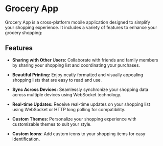 # Grocery App

Grocery App is a cross-platform mobile application designed to simplify your shopping experience. It includes a variety of features to enhance your grocery shopping:

## Features

- **Sharing with Other Users:** Collaborate with friends and family members by sharing your shopping list and coordinating your purchases.

- **Beautiful Printing:** Enjoy neatly formatted and visually appealing shopping lists that are easy to read and use.

- **Sync Across Devices:** Seamlessly synchronize your shopping data across multiple devices using WebSocket technology.

- **Real-time Updates:** Receive real-time updates on your shopping list using WebSocket or HTTP long polling for compatibility.

- **Custom Themes:** Personalize your shopping experience with customizable themes to suit your style.

- **Custom Icons:** Add custom icons to your shopping items for easy identification.

